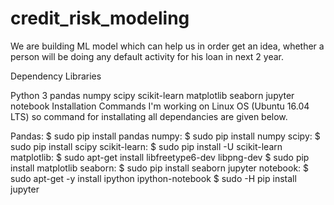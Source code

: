 # credit_risk_modeling


We are building ML model which can help us in order get an idea, whether a person will be doing any default activity for his loan in next 2 year.

Dependency Libraries

Python 3
pandas
numpy
scipy
scikit-learn
matplotlib
seaborn
jupyter notebook
Installation Commands
I'm working on Linux OS (Ubuntu 16.04 LTS) so command for installating all dependancies are given below.

Pandas:           $ sudo pip install pandas
numpy:            $ sudo pip install numpy
scipy:            $ sudo pip install scipy
scikit-learn:     $ sudo pip install -U scikit-learn
matplotlib: 
                  $ sudo apt-get install libfreetype6-dev libpng-dev
                  $ sudo pip install matplotlib 
seaborn:          $ sudo pip install seaborn
jupyter notebook: $ sudo apt-get -y install ipython ipython-notebook
                  $ sudo -H pip install jupyter
